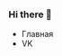 ### Hi there 👋
<nav>
  <ul>
    <li>
      Главная
      <span></span><span></span><span></span><span></span>
    </li>
    <li>
      VK
      <span></span><span></span><span></span><span></span>
    </li>
  </ul>
</nav>


<!--
**alkyqekasy/alkyqekasy** is a ✨ _special_ ✨ repository because its `README.md` (this file) appears on your GitHub profile.

Here are some ideas to get you started:

- 🔭 I’m currently working on ...
- 🌱 I’m currently learning ...
- 👯 I’m looking to collaborate on ...
- 🤔 I’m looking for help with ...
- 💬 Ask me about ...
- 📫 How to reach me: ...
- 😄 Pronouns: ...
- ⚡ Fun fact: ...
-->
